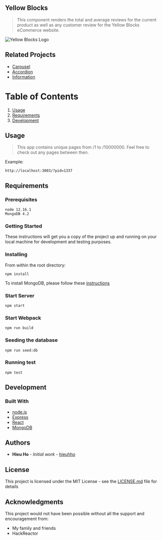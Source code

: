 ## Yellow Blocks

> This component renders the total and average reviews for the current product as well as any customer review for the Yellow Blocks eCommerce website.

![Yellow Blocks Logo](https://i.imgur.com/UFR7QzM.png)

## Related Projects

  - [Carousel](https://github.com/Team-Sauron/Smego-carousel-service)
  - [Accordion](https://github.com/Team-Sauron/smego-accordion)
  - [Information](https://github.com/Team-Sauron/smego-info-section)
  
# Table of Contents

1. [Usage](#Usage)
1. [Requirements](#requirements)
1. [Development](#development)

## Usage

> This app contains unique pages from /1 to /10000000. Feel free to check out any pages between then.

Example:
```
http://localhost:3003/?pid=1337
```

## Requirements

### Prerequisites

```
node 12.16.1
MongoDB 4.2
```

### Getting Started

These instructions will get you a copy of the project up and running on your local machine for development and testing purposes.

### Installing
From within the root directory:

```
npm install
```

To install MongoDB, please follow these [instructions](https://docs.mongodb.com/manual/tutorial/install-mongodb-on-ubuntu/)

### Start Server
```
npm start
```


### Start Webpack

```
npm run build
```

### Seeding the database

```
npm run seed:db
```

### Running test

```
npm test
```

## Development

### Built With

* [node.js](https://nodejs.org/en/)
* [Express](https://expressjs.com/)
* [React](https://reactjs.org/)
* [MongoDB](https://www.mongodb.com/)

## Authors

* **Hieu Ho** - *Initial work* - [hieuhho](https://github.com/hieuhho)

## License

This project is licensed under the MIT License - see the [LICENSE.md](LICENSE.md) file for details

## Acknowledgments

This project would not have been possible without all the support and encouragement from:

* My family and friends
* HackReactor

